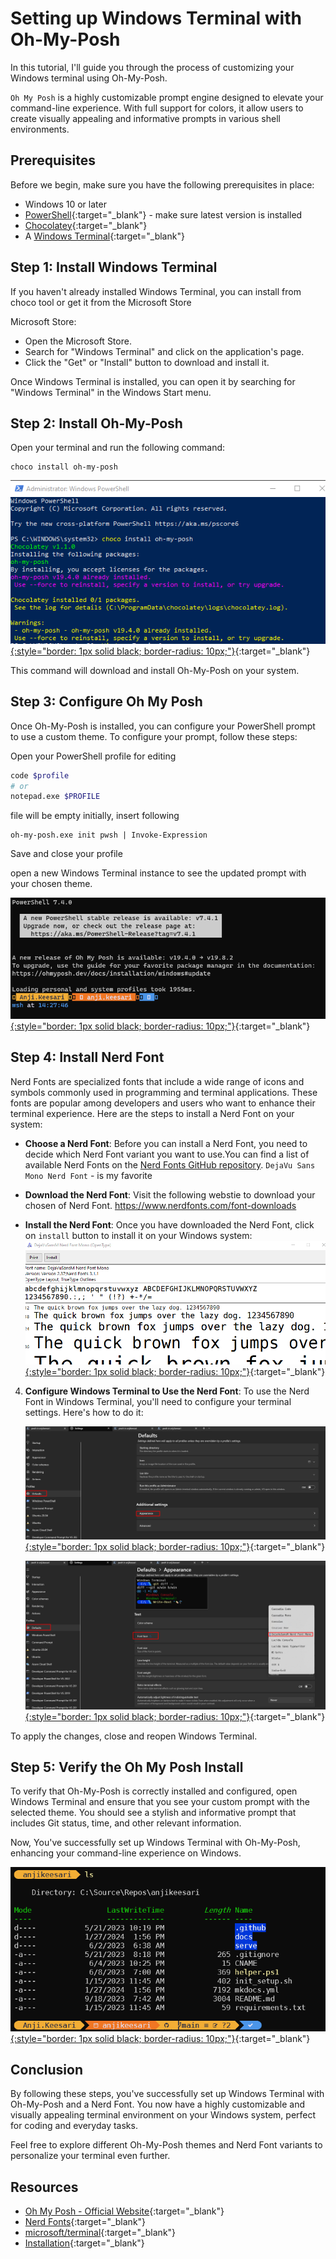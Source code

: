 # Setting up Windows Terminal with Oh-My-Posh

In this tutorial, I'll guide you through the process of customizing your Windows terminal using Oh-My-Posh. 

`Oh My Posh` is a highly customizable prompt engine designed to elevate your command-line experience. With full support for colors, it allow users to create visually appealing and informative prompts in various shell environments.

## Prerequisites

Before we begin, make sure you have the following prerequisites in place:

- Windows 10 or later
- [PowerShell](https://learn.microsoft.com/en-us/powershell/scripting/install/installing-powershell-on-windows?view=powershell-7.4){:target="_blank"} - make sure latest version is installed
- [Chocolatey](../developertools/software/windows.md#install-chocolatey){:target="_blank"}
- A [Windows Terminal](../developertools/software/windows.md#windows-terminal){:target="_blank"}


## Step 1: Install Windows Terminal

If you haven't already installed Windows Terminal, you can install from choco tool or get it from the Microsoft Store

Microsoft Store:

   - Open the Microsoft Store.
   - Search for "Windows Terminal" and click on the application's page.
   - Click the "Get" or "Install" button to download and install it.

Once Windows Terminal is installed, you can open it by searching for "Windows Terminal" in the Windows Start menu.

## Step 2: Install Oh-My-Posh

Open your terminal and run the following command:

```shell
choco install oh-my-posh
```

[![Alt text](images/oh-my-posh-1.png){:style="border: 1px solid black; border-radius: 10px;"}](images/oh-my-posh-1.png){:target="_blank"}


This command will download and install Oh-My-Posh on your system. 


## Step 3: Configure Oh My Posh

Once Oh-My-Posh is installed, you can configure your PowerShell prompt to use a custom theme. To configure your prompt, follow these steps:

Open your PowerShell profile for editing

```sh
code $profile
# or
notepad.exe $PROFILE
```

file will be empty initially, insert following

```shell
oh-my-posh.exe init pwsh | Invoke-Expression
```

Save and close your profile

<!-- oh-my-posh.exe init pwsh --config ".\clean-detailed.omp.json" | Invoke-Expression -->

 open a new Windows Terminal instance to see the updated prompt with your chosen theme.

[![Alt text](images/oh-my-posh-2.png){:style="border: 1px solid black; border-radius: 10px;"}](images/oh-my-posh-2.png){:target="_blank"}

## Step 4: Install Nerd Font
Nerd Fonts are specialized fonts that include a wide range of icons and symbols commonly used in programming and terminal applications. These fonts are popular among developers and users who want to enhance their terminal experience. Here are the steps to install a Nerd Font on your system:


- **Choose a Nerd Font**: Before you can install a Nerd Font, you need to decide which Nerd Font variant you want to use.You can find a list of available Nerd Fonts on the [Nerd Fonts GitHub repository](https://github.com/ryanoasis/nerd-fonts). `DejaVu Sans Mono Nerd Font` - is my favorite

- **Download the Nerd Font**: Visit the following webstie to download your chosen of Nerd Font. <https://www.nerdfonts.com/font-downloads>

- **Install the Nerd Font**: Once you have downloaded the Nerd Font, click on `install` button to install it on your Windows system:
     [![Alt text](images/oh-my-posh-2.1.png){:style="border: 1px solid black; border-radius: 10px;"}](images/oh-my-posh-2.1.png){:target="_blank"}


4. **Configure Windows Terminal to Use the Nerd Font**: To use the Nerd Font in Windows Terminal, you'll need to configure your terminal settings. Here's how to do it:
    
    [![Alt text](images/oh-my-posh-2.2.png){:style="border: 1px solid black; border-radius: 10px;"}](images/oh-my-posh-2.2.png){:target="_blank"}
    
    [![Alt text](images/oh-my-posh-2.3.png){:style="border: 1px solid black; border-radius: 10px;"}](images/oh-my-posh-2.3.png){:target="_blank"}

To apply the changes, close and reopen Windows Terminal. 

## Step 5: Verify the Oh My Posh Install

To verify that Oh-My-Posh is correctly installed and configured, open Windows Terminal and ensure that you see your custom prompt with the selected theme. You should see a stylish and informative prompt that includes Git status, time, and other relevant information.

Now, You've successfully set up Windows Terminal with Oh-My-Posh, enhancing your command-line experience on Windows.

[![Alt text](images/oh-my-posh-3.png){:style="border: 1px solid black; border-radius: 10px;"}](images/oh-my-posh-3.png){:target="_blank"}

## Conclusion

By following these steps, you've successfully set up Windows Terminal with Oh-My-Posh and a Nerd Font. You now have a highly customizable and visually appealing terminal environment on your Windows system, perfect for coding and everyday tasks.

Feel free to explore different Oh-My-Posh themes and Nerd Font variants to personalize your terminal even further.

## Resources

- [Oh My Posh - Official Website](https://ohmyposh.dev/){:target="_blank"}
- [Nerd Fonts](https://www.nerdfonts.com/){:target="_blank"}
- [microsoft/terminal](https://github.com/microsoft/terminal){:target="_blank"}
- [Installation](https://gist.github.com/royz/e9a58f794f88ed8f601cbf39530c2936){:target="_blank"}
<!-- - [Getting Started with oh-my-posh in PowerShell and Windows Terminal](https://www.youtube.com/watch?v=OL9Mr4dzIWU){:target="_blank"} -->